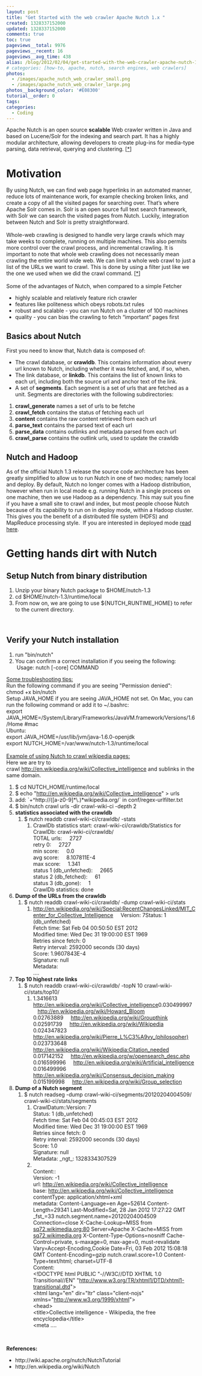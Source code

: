 ```yaml
---
layout: post
title: "Get Started with the web crawler Apache Nutch 1.x "
created: 1328337152000
updated: 1328337152000
comments: true
toc: true
pageviews__total: 9976
pageviews__recent: 16
pageviews__avg_time: 438
alias: /blog/2012/02/04/get-started-with-the-web-crawler-apache-nutch-1-x/
# categories: [how-to, apache, nutch, search engines, web crawlers]
photos:
  - /images/apache_nutch_web_crawler_small.png
  - /images/apache_nutch_web_crawler_large.png
photos__background_color: '#E08300'
tutorial__order: 0
tags:
categories:
  - Coding
---
```

<p>Apache Nutch is an open source <strong>scalable</strong> Web crawler written in Java and based on Lucene/Solr for the indexing and search part.&nbsp;It has a highly modular architecture, allowing developers to create plug-ins for media-type parsing, data retrieval, querying and clustering. [<a href="http://en.wikipedia.org/wiki/Nutch">*</a>]</p>
<!--More-->

# Motivation

<div>
	By using Nutch, we can find web page hyperlinks in an automated manner, reduce lots of maintenance work, for example checking broken links, and create a copy of all the visited pages for searching over. That&rsquo;s where Apache Solr comes in. Solr is an open source full text search framework, with Solr we can search the visited pages from Nutch. Luckily, integration between Nutch and Solr is pretty straightforward.</div>
<div>
	&nbsp;</div>
<div>
	Whole-web crawling is designed to handle very large crawls which may take weeks to complete, running on multiple machines. This also permits more control over the crawl process, and incremental crawling. It is important to note that whole web crawling does not necessarily mean crawling the entire world wide web. We can limit a whole web crawl to just a list of the URLs we want to crawl. This is done by using a filter just like we the one we used when we did the crawl command. [<a href="http://wiki.apache.org/nutch/NutchTutorial">*</a>]</div>
<div>
	&nbsp;</div>
<div>
	Some of the advantages of Nutch, when compared to a simple Fetcher</div>
<ul>
	<li>
		highly scalable and relatively feature rich crawler</li>
	<li>
		features like politeness which obeys robots.txt rules</li>
	<li>
		robust and scalable - you can run Nutch on a cluster of 100 machines</li>
	<li>
		quality - you can bias the crawling to fetch &ldquo;important&rdquo; pages first</li>
</ul>

## Basics about Nutch

First you need to know that, Nutch data is composed of:

*   The crawl database, or **crawldb**. This contains information about every url known to Nutch, including whether it was fetched, and, if so, when.
*   The link database, or **linkdb**. This contains the list of known links to each url, including both the source url and anchor text of the link.
*   A set of **segments**. Each segment is a set of urls that are fetched as a unit. Segments are directories with the following subdirectories:

1.  **crawl_generate** names a set of urls to be fetche
2.  **crawl_fetch** contains the status of fetching each url
3.  **content** contains the raw content retrieved from each url
4.  **parse_text** contains the parsed text of each url
5.  **parse_data** contains outlinks and metadata parsed from each url
6.  **crawl_parse** contains the outlink urls, used to update the crawldb


## Nutch and Hadoop

As of the official Nutch 1.3 release the source code architecture has been greatly simplified to allow us to run Nutch in one of two modes; namely local and deploy. By default, Nutch no longer comes with a Hadoop distribution, however when run in local mode e.g. running Nutch in a single process on one machine, then we use Hadoop as a dependency. This may suit you fine if you have a small site to crawl and index, but most people choose Nutch because of its capability to run on in deploy mode, within a Hadoop cluster. This gives you the benefit of a distributed file system (HDFS) and MapReduce processing style. &nbsp;If you are interested in deployed mode <a href="http://wiki.apache.org/nutch/NutchHadoopTutorial" target="_blank">read here</a>.


# Getting hands dirt with Nutch

## Setup Nutch from binary distribution

<ol>
	<li>
		Unzip your binary Nutch package to $HOME/nutch-1.3</li>
	<li>
		cd $HOME/nutch-1.3/runtime/local</li>
	<li>
		From now on, we are going to use ${NUTCH_RUNTIME_HOME} to refer to the current directory.</li>
</ol>
<div>
	&nbsp;</div>
<div>

## Verify your Nutch installation

<ol>
	<li>
		run &quot;bin/nutch&quot;</li>
	<li>
		You can confirm a correct installation if you seeing the following: &nbsp;Usage: nutch [-core] COMMAND</li>
</ol>
<div>
	<u>Some troubleshooting tips:</u></div>
<div>
	Run the following command if you are seeing &quot;Permission denied&quot;:</div>
<div>
	chmod +x bin/nutch</div>
<div>
	Setup JAVA_HOME if you are seeing JAVA_HOME not set. On Mac, you can run the following command or add it to ~/.bashrc:</div>
<div>
	export JAVA_HOME=/System/Library/Frameworks/JavaVM.framework/Versions/1.6/Home #mac</div>
<div>
	Ubuntu:</div>
<div>
	export JAVA_HOME=/usr/lib/jvm/java-1.6.0-openjdk&nbsp;</div>
<div>
	export NUTCH_HOME=/var/www/nutch-1.3/runtime/local</div>
<div>
	&nbsp;</div>
<div>
	<u>Example of using Nutch to crawl wikipedia pages:</u></div>
<div>
	Here we are try to crawl&nbsp;<span class="s2"><a href="http://en.wikipedia.org/wiki/Collective_intelligence">http://en.wikipedia.org/wiki/Collective_intelligence</a>&nbsp;and sublinks in the same domain.</span></div>
<ol class="ol1">
	<li class="li1">
		$ cd NUTCH_HOME/runtime/local</li>
	<li class="li2">
		<span class="s1">$ echo &quot;<a href="http://en.wikipedia.org/wiki/Collective_intelligence"><span class="s2">http://en.wikipedia.org/wiki/Collective_intelligence</span></a>&quot; &gt; urls</span></li>
	<li class="li1">
		add: `+^http://([a-z0-9]*\.)*wikipedia.org/` in&nbsp;conf/regex-urlfilter.txt</li>
	<li class="li1">
		$ bin/nutch crawl urls -dir crawl-wiki-ci -depth 2</li>
	<li class="li1">
		<b>statistics associated with the crawldb</b>
		<ol class="ol1">
			<li class="li1">
				$ nutch readdb crawl-wiki-ci/crawldb/ -stats
				<ol class="ol1">
					<li class="li1">
						CrawlDb statistics start: crawl-wiki-ci/crawldb/Statistics for CrawlDb: crawl-wiki-ci/crawldb/<br />
						TOTAL urls:&nbsp;&nbsp;&nbsp;&nbsp; 2727<br />
						retry 0:&nbsp;&nbsp;&nbsp;&nbsp; 2727<br />
						min score:&nbsp;&nbsp;&nbsp;&nbsp; 0.0<br />
						avg score:&nbsp;&nbsp;&nbsp;&nbsp; 8.107811E-4<br />
						max score:&nbsp;&nbsp;&nbsp;&nbsp; 1.341<br />
						status 1 (db_unfetched):&nbsp;&nbsp;&nbsp;&nbsp; 2665<br />
						status 2 (db_fetched):&nbsp;&nbsp;&nbsp;&nbsp; 61<br />
						status 3 (db_gone):&nbsp;&nbsp;&nbsp;&nbsp; 1<br />
						CrawlDb statistics: done</li>
				</ol>
			</li>
		</ol>
	</li>
	<li class="li1">
		<b>Dump of the URLs from the crawldb</b>
		<ol class="ol1">
			<li class="li1">
				$ nutch readdb crawl-wiki-ci/crawldb/ -dump crawl-wiki-ci/stats
				<ol class="ol1">
					<li class="li1">
						<span class="s3"><a href="http://en.wikipedia.org/wiki/Special:RecentChangesLinked/MIT_Center_for_Collective_Intelligence"><span class="s2">http://en.wikipedia.org/wiki/Special:RecentChangesLinked/MIT_Center_for_Collective_Intelligence</span></a></span>&nbsp;&nbsp;&nbsp;&nbsp; Version: 7Status: 1 (db_unfetched)<br />
						Fetch time: Sat Feb 04 00:50:50 EST 2012<br />
						Modified time: Wed Dec 31 19:00:00 EST 1969<br />
						Retries since fetch: 0<br />
						Retry interval: 2592000 seconds (30 days)<br />
						Score: 1.9607843E-4<br />
						Signature: null<br />
						Metadata:<br />
						&hellip;.&nbsp;</li>
				</ol>
			</li>
		</ol>
	</li>
	<li class="li1">
		<b>Top 10 highest rate links</b>
		<ol class="ol1">
			<li class="li1">
				$ nutch readdb crawl-wiki-ci/crawldb/ -topN 10 crawl-wiki-ci/stats/top10/
				<ol class="ol1">
					<li class="li2">
						<span class="s1">1.3416613&nbsp;&nbsp;&nbsp;&nbsp; <a href="http://en.wikipedia.org/wiki/Collective_intelligence"><span class="s2">http://en.wikipedia.org/wiki/Collective_intelligence</span></a>0.030499997&nbsp;&nbsp;&nbsp;&nbsp; <a href="http://en.wikipedia.org/wiki/Howard_Bloom"><span class="s2">http://en.wikipedia.org/wiki/Howard_Bloom</span></a><br />
						0.02763889&nbsp;&nbsp;&nbsp;&nbsp; <a href="http://en.wikipedia.org/wiki/Groupthink"><span class="s2">http://en.wikipedia.org/wiki/Groupthink</span></a><br />
						0.02591739&nbsp;&nbsp;&nbsp;&nbsp; <a href="http://en.wikipedia.org/wiki/Wikipedia"><span class="s2">http://en.wikipedia.org/wiki/Wikipedia</span></a><br />
						0.024347823&nbsp;&nbsp;&nbsp;&nbsp; <a href="http://en.wikipedia.org/wiki/Pierre_L%C3%A9vy_(philosopher)"><span class="s2">http://en.wikipedia.org/wiki/Pierre_L%C3%A9vy_(philosopher)</span></a><br />
						0.023733648&nbsp;&nbsp;&nbsp;&nbsp; <a href="http://en.wikipedia.org/wiki/Wikipedia:Citation_needed"><span class="s2">http://en.wikipedia.org/wiki/Wikipedia:Citation_needed</span></a><br />
						0.017142152&nbsp;&nbsp;&nbsp;&nbsp; <a href="http://en.wikipedia.org/w/opensearch_desc.php"><span class="s2">http://en.wikipedia.org/w/opensearch_desc.php</span></a><br />
						0.016599996&nbsp;&nbsp;&nbsp;&nbsp; <a href="http://en.wikipedia.org/wiki/Artificial_intelligence"><span class="s2">http://en.wikipedia.org/wiki/Artificial_intelligence</span></a><br />
						0.016499996&nbsp;&nbsp;&nbsp;&nbsp; <a href="http://en.wikipedia.org/wiki/Consensus_decision_making"><span class="s2">http://en.wikipedia.org/wiki/Consensus_decision_making</span></a><br />
						0.015199998&nbsp;&nbsp;&nbsp;&nbsp; <a href="http://en.wikipedia.org/wiki/Group_selection"><span class="s2">http://en.wikipedia.org/wiki/Group_selection</span></a></span></li>
				</ol>
			</li>
		</ol>
	</li>
	<li class="li1">
		<b>Dump of a Nutch segment</b>
		<ol class="ol1">
			<li class="li1">
				$ nutch readseg -dump crawl-wiki-ci/segments/20120204004509/ crawl-wiki-ci/stats/segments
				<ol class="ol1">
					<li class="li1">
						CrawlDatum::Version: 7<br />
						Status: 1 (db_unfetched)<br />
						Fetch time: Sat Feb 04 00:45:03 EST 2012<br />
						Modified time: Wed Dec 31 19:00:00 EST 1969<br />
						Retries since fetch: 0<br />
						Retry interval: 2592000 seconds (30 days)<br />
						Score: 1.0<br />
						Signature: null<br />
						Metadata: _ngt_: 1328334307529</li>
					<li class="li1">
						<br />
						Content::<br />
						Version: -1<br />
						url: <a href="http://en.wikipedia.org/wiki/Collective_intelligence"><span class="s4">http://en.wikipedia.org/wiki/Collective_intelligence</span></a><br />
						base: <a href="http://en.wikipedia.org/wiki/Collective_intelligence"><span class="s4">http://en.wikipedia.org/wiki/Collective_intelligence</span></a><br />
						contentType: application/xhtml+xml<br />
						metadata: Content-Language=en Age=52614 Content-Length=29341 Last-Modified=Sat, 28 Jan 2012 17:27:22 GMT _fst_=33 nutch.segment.name=20120204004509 Connection=close X-Cache-Lookup=MISS from <a href="http://sq72.wikimedia.org/"><span class="s4">sq72.wikimedia.org:80</span></a> Server=Apache X-Cache=MISS from <a href="http://sq72.wikimedia.org/"><span class="s4">sq72.wikimedia.org</span></a> X-Content-Type-Options=nosniff Cache-Control=private, s-maxage=0, max-age=0, must-revalidate Vary=Accept-Encoding,Cookie Date=Fri, 03 Feb 2012 15:08:18 GMT Content-Encoding=gzip nutch.crawl.score=1.0 Content-Type=text/html; charset=UTF-8<br />
						Content:<br />
						&lt;!DOCTYPE html PUBLIC &quot;-//W3C//DTD XHTML 1.0 Transitional//EN&quot; &quot;<a href="http://www.w3.org/TR/xhtml1/DTD/xhtml1-transitional.dtd"><span class="s4">http://www.w3.org/TR/xhtml1/DTD/xhtml1-transitional.dtd</span></a>&quot;&gt;<br />
						&lt;html lang=&quot;en&quot; dir=&quot;ltr&quot; class=&quot;client-nojs&quot; xmlns=&quot;<a href="http://www.w3.org/1999/xhtml"><span class="s4">http://www.w3.org/1999/xhtml</span></a>&quot;&gt;<br />
						&lt;head&gt;<br />
						&lt;title&gt;Collective intelligence - Wikipedia, the free encyclopedia&lt;/title&gt;<br />
						&lt;meta &hellip;.<b>&nbsp;</b></li>
				</ol>
			</li>
		</ol>
	</li>
</ol>
<p class="li1">&nbsp;</p>
<p class="li1"><b>References:</b></p>
<ul>
	<li class="li1">
		http://wiki.apache.org/nutch/NutchTutorial</li>
	<li class="li1">
		http://en.wikipedia.org/wiki/Nutch</li>
</ul>
